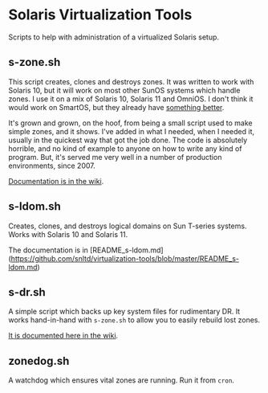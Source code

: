 # Solaris Virtualization Tools

Scripts to help with administration of a virtualized Solaris setup.

## s-zone.sh

This script creates, clones and destroys zones. It was written to work
with Solaris 10, but it will work on most other SunOS systems which
handle zones. I use it on a mix of Solaris 10, Solaris 11 and OmniOS. I
don't think it would work on SmartOS, but they already have [something
better](https://github.com/joyent/smartos-live/blob/master/src/vm/man/vmadm.1m.md).

It's grown and grown, on the hoof, from being a small script used to
make simple zones, and it shows. I've added in what I needed, when I
needed it, usually in the quickest way that got the job done. The code
is absolutely horrible, and no kind of example to anyone on how to write
any kind of program. But, it's served me very well in a number of
production environments, since 2007.

[Documentation is
in the wiki](https://github.com/snltd/admin-scripts/wiki/s-zone.sh).

## s-ldom.sh

Creates, clones, and destroys logical domains on Sun T-series
systems. Works with Solaris 10 and Solaris 11.

The documentation is in [README_s-ldom.md]
(https://github.com/snltd/virtualization-tools/blob/master/README_s-ldom.md)

## s-dr.sh

A simple script which backs up key system files for rudimentary DR.
It works hand-in-hand with `s-zone.sh` to allow you to easily
rebuild lost zones.

[It is documented here in the
wiki](https://github.com/snltd/admin-scripts/wiki/s-dr.sh).

## zonedog.sh

A watchdog which ensures vital zones are running. Run it from
`cron`.
